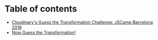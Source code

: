 # Table of contents

* [Cloudinary's Guess the Transformation Challenge: JSCamp Barcelona 2019](README.md)
* [Now Guess the Transformation!](now-guess-the-transformation.md)

